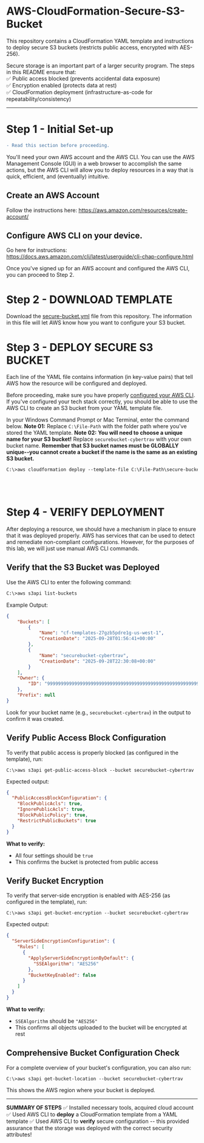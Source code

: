 # AWS-CloudFormation-Secure-S3-Bucket
This repository contains a CloudFormation YAML template and instructions to deploy secure S3 buckets (restricts public access, encrypted with AES-256).

Secure storage is an important part of a larger security program. The steps in this README ensure that:<br/>
✅ Public access blocked (prevents accidental data exposure)  
✅ Encryption enabled (protects data at rest)  
✅ CloudFormation deployment (infrastructure-as-code for repeatability/consistency)

---

# Step 1 - Initial Set-up

```diff
- Read this section before proceeding.
```

You'll need your own AWS account and the AWS CLI. You can use the AWS Management Console (GUI) in a web browser to accomplish the same actions, but the AWS CLI will allow you to deploy resources in a way that is quick, efficient, and (eventually) intuitive.

## Create an AWS Account
Follow the instructions here: https://aws.amazon.com/resources/create-account/

## Configure AWS CLI on your device.
Go here for instructions: https://docs.aws.amazon.com/cli/latest/userguide/cli-chap-configure.html

Once you've signed up for an AWS account and configured the AWS CLI, you can proceed to Step 2.

# Step 2 - DOWNLOAD TEMPLATE
Download the [secure-bucket.yml](https://github.com/TravDunc/AWS-CloudFormation-Secure-S3-Bucket/blob/main/secure-bucket.yml) file from this repository.
The information in this file will let AWS know how you want to configure your S3 bucket.

# Step 3 - DEPLOY SECURE S3 BUCKET
Each line of the YAML file contains information (in key-value pairs) that tell AWS how the resource will be configured and deployed.

Before proceeding, make sure you have properly [configured your AWS CLI](https://docs.aws.amazon.com/cli/latest/userguide/cli-chap-configure.html). If you've configured your tech stack correctly, you should be able to use the AWS CLI to create an S3 bucket from your YAML template file.

In your Windows Command Prompt or Mac Terminal, enter the command below.
**Note 01:** Replace `C:\File-Path` with the folder path where you've stored the YAML template.
**Note 02:** **You will need to choose a unique name for your S3 bucket!** Replace `securebucket-cybertrav` with your own bucket name. **Remember that S3 bucket names must be GLOBALLY unique--you cannot create a bucket if the name is the same as an existing S3 bucket.**

```diff
C:\>aws cloudformation deploy --template-file C:\File-Path\secure-bucket.yml --stack-name my-secure-bucket-stack --capabilities CAPABILITY_NAMED_IAM
```

<br/>
<br/>

# Step 4 - VERIFY DEPLOYMENT
After deploying a resource, we should have a mechanism in place to ensure that it was deployed properly. AWS has services that can be used to detect and remediate non-compliant configurations. However, for the purposes of this lab, we will just use manual AWS CLI commands. 

## Verify that the S3 Bucket was Deployed

Use the AWS CLI to enter the following command:

```diff
C:\>aws s3api list-buckets
```

Example Output:
```json
{
    "Buckets": [
        {
            "Name": "cf-templates-27gzb5pdre1g-us-west-1",
            "CreationDate": "2025-09-28T01:56:41+00:00"
        },
        {
            "Name": "securebucket-cybertrav",
            "CreationDate": "2025-09-28T22:30:08+00:00"
        }
    ],
    "Owner": {
        "ID": "9999999999999999999999999999999999999999999999999999999999999999"
    },
    "Prefix": null
}
```

Look for your bucket name (e.g., `securebucket-cybertrav`) in the output to confirm it was created.

## Verify Public Access Block Configuration
To verify that public access is properly blocked (as configured in the template), run:

```
C:\>aws s3api get-public-access-block --bucket securebucket-cybertrav
```

Expected output:
```json
{
  "PublicAccessBlockConfiguration": {
    "BlockPublicAcls": true,
    "IgnorePublicAcls": true,
    "BlockPublicPolicy": true,
    "RestrictPublicBuckets": true
  }
}
```

**What to verify:**
- All four settings should be `true`
- This confirms the bucket is protected from public access

## Verify Bucket Encryption
To verify that server-side encryption is enabled with AES-256 (as configured in the template), run:

```
C:\>aws s3api get-bucket-encryption --bucket securebucket-cybertrav
```

Expected output:
```json
{
  "ServerSideEncryptionConfiguration": {
    "Rules": [
      {
        "ApplyServerSideEncryptionByDefault": {
          "SSEAlgorithm": "AES256"
        },
        "BucketKeyEnabled": false
      }
    ]
  }
}
```

**What to verify:**
- `SSEAlgorithm` should be `"AES256"`
- This confirms all objects uploaded to the bucket will be encrypted at rest

## Comprehensive Bucket Configuration Check
For a complete overview of your bucket's configuration, you can also run:

```
C:\>aws s3api get-bucket-location --bucket securebucket-cybertrav
```

This shows the AWS region where your bucket is deployed.

---

**SUMMARY OF STEPS**
✅ Installed necessary tools, acquired cloud account
✅ Used AWS CLI to **deploy** a CloudFormation template from a YAML template
✅ Used AWS CLI to **verify** secure configuration -- this provided assurance that the storage was deployed with the correct security attributes!
